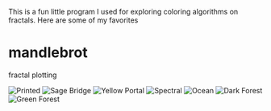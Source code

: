 This is a fun little program I used for exploring coloring algorithms on fractals. Here are some of my favorites

# mandlebrot
fractal plotting


![Printed](https://github.com/timcash/mandlebrot/blob/master/printed_out.jpg "Printed")
![Sage Bridge](https://github.com/timcash/mandlebrot/blob/master/sage_bridge.png "Sage Bridge")
![Yellow Portal](https://github.com/timcash/mandlebrot/blob/master/portal_yellow.png "Yellow Portal")
![Spectral](https://github.com/timcash/mandlebrot/blob/master/spectral.jpg "Spectral")
![Ocean](https://github.com/timcash/mandlebrot/blob/master/blue_sea.jpg "Ocean")
![Dark Forest](https://github.com/timcash/mandlebrot/blob/master/forest_forest.png "Dark")
![Green Forest](https://github.com/timcash/mandlebrot/blob/master/green_forest_code.jpg "Green Forest")

